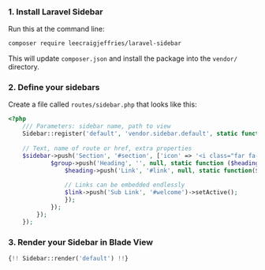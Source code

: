 ### 1. Install Laravel Sidebar

Run this at the command line:

```bash
composer require leecraigjeffries/laravel-sidebar
```

This will update `composer.json` and install the package into the `vendor/` directory.

### 2. Define your sidebars

Create a file called `routes/sidebar.php` that looks like this:

```php
<?php
    /// Parameters: sidebar name, path to view
    Sidebar::register('default', 'vendor.sidebar.default', static function ($sidebar) {
        
    // Text, name of route or href, extra properties
    $sidebar->push('Section', '#section', ['icon' => '<i class="far fa-flag"></i>'], static function ($group) {
            $group->push('Heading', '', null, static function ($heading) {
                $heading->push('Link', '#link', null, static function($link){
                
                // Links can be embedded endlessly    
                $link->push('Sub Link', '#welcome')->setActive();
                });
            });
        });
    });
```

### 3. Render your Sidebar in Blade View
```php
{!! Sidebar::render('default') !!}
```